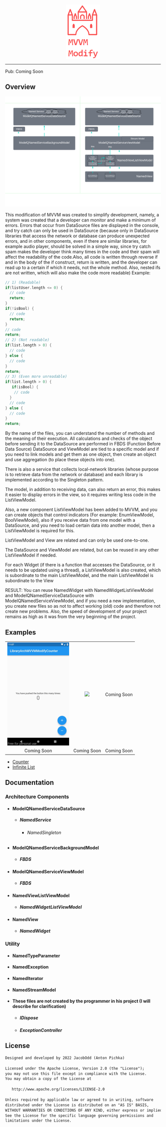 <p align="center">
<img src="/assets/logo_library_architecture_mvvm_modify.png" alt="Logo Library Architecture MVVM Modify"/>
</p>

--- 

Pub: Coming Soon

## Overview

<p align="center"> 
<img src="/assets/library_architecture_mvvm_modify_1_3_6.png" alt="Library Architecture MVVM Modify"/>
</p>

This modification of MVVM was created to simplify development, namely, a system was created that a developer can monitor and make a minimum of errors. Errors that occur from DataSource files are displayed in the console, and try catch can only be used in DataSource (because only in DataSource libraries that access the network or database can produce unexpected errors, and in other components, even if there are similar libraries, for example audio player, should be solved in a simple way, since try catch spam makes the developer think many times in the code and their spam will affect the readability of the code.Also, all code is written through reverse if and in the body of the if construct, return is written, and the developer can read up to a certain if which it needs, not the whole method.
Also, nested ifs are not written, which will also make the code more readable)
Example:
```c
// 1) (Readable)
if(listUser.length <= 0) {
  // code
  return;
}
if(!isBool) {
  // code
  return;
}
// code
return;
// 2) (Not readable)
if(list.length > 0) {
  // code
} else {
  // code
}
return;
// 3) (Even more unreadable)
if(list.length > 0) {
   if(isBool) {
    // code
  }
  // code
} else {
  // code
}
return;
```
By the name of the files, you can understand the number of methods and the meaning of their execution. All calculations and checks of the object before sending it to the DataSource are performed in FBDS (Function Before Data Source) DataSource and ViewModel are tied to a specific model and if you need to link models and get them as one object, then create an object and use aggregation (to place these objects into one).

There is also a service that collects local-network libraries (whose purpose is to retrieve data from the network or database) and each library is implemented according to the Singleton pattern.

The model, in addition to receiving data, can also return an error, this makes it easier to display errors in the view, so it requires writing less code in the ListViewModel.

Also, a new component ListViewModel has been added to MVVM, and you can create objects that control indicators (For example: EnumViewModel, BoolViewModel), also if you receive data from one model with a DataSource, and you need to load certain data into another model, then a ListViewModel is required for this.

ListViewModel and View are related and can only be used one-to-one.

The DataSource and ViewModel are related, but can be reused in any other ListViewModel if needed.

For each Widget (if there is a function that accesses the DataSource, or it needs to be updated using a thread), a ListViewModel is also created, which is subordinate to the main ListViewModel, and the main ListViewModel is subordinate to the View

RESULT: You can reuse NamedWidget with NamedWidgetListViewModel and ModelQNamedServiceDataSource with ModelQNamedServiceViewModel, and if you need a new implementation, you create new files so as not to affect working (old) code and therefore not create new problems. Also, the speed of development of your project remains as high as it was from the very beginning of the project.

## Examples

<div style="text-align: center">
    <table>
        <tr>
            <td style="text-align: center">
                <img src="/assets/counter.gif" width="200"/>
            </td>            
            <td style="text-align: center">
                <img src="/assets/infinite_list.gif" width="200"/>
            </td>
            <td style="text-align: center">
                Coming Soon
            </td>
        </tr>
        <tr>
            <td style="text-align: center">
               Coming Soon
            </td>
            <td style="text-align: center">
               Coming Soon
            </td>
            <td style="text-align: center">
               Coming Soon
            </td>
        </tr>
    </table>
</div>

- <a href="https://github.com/JacobOdd/library_architecture_mvvm_modify/tree/main/examples/library_arch_mvvm_modify_counter">Counter</a>
- <a href="https://github.com/JacobOdd/library_architecture_mvvm_modify/tree/main/examples/library_arch_mvvm_modify_infinite_list">Infinite List</a>

## Documentation

### Architecture Components
- #### ModelQNamedServiceDataSource
  - ##### NamedService
    - ###### NamedSingleton
- #### ModelQNamedServiceBackgroundModel
  - ##### FBDS
- #### ModelQNamedServiceViewModel
  - ##### FBDS
- #### NamedViewListViewModel
  - ##### NamedWidgetListViewModel
- #### NamedView
  - ##### NamedWidget

### Utility
- #### NamedTypeParameter
- #### NamedException
- #### NamedIterator
- #### NamedStreamModel
- #### These files are not created by the programmer in his project (I will describe for clarification)
  - ##### IDispose 
  - ##### ExceptionController

## License
```xml
Designed and developed by 2022 JacobOdd (Anton Pichka)

Licensed under the Apache License, Version 2.0 (the "License");
you may not use this file except in compliance with the License.
You may obtain a copy of the License at

   http://www.apache.org/licenses/LICENSE-2.0

Unless required by applicable law or agreed to in writing, software
distributed under the License is distributed on an "AS IS" BASIS,
WITHOUT WARRANTIES OR CONDITIONS OF ANY KIND, either express or implied.
See the License for the specific language governing permissions and
limitations under the License.
```

